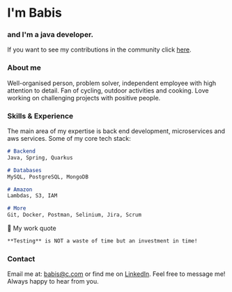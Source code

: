 # I'm Babis
### and I'm a java developer.

If you want to see my contributions in the community click [here](https://github.com/babisc). 

### About me

Well-organised person, problem solver, independent employee with high attention to detail. 
Fan of cycling, outdoor activities and cooking. 
Love working on challenging projects with positive people.

### Skills & Experience
The main area of my expertise is back end development, microservices and aws services. 
Some of my core tech stack:

```markdown
# Backend
Java, Spring, Quarkus

# Databases
MySQL, PostgreSQL, MongoDB

# Amazon
Lambdas, S3, IAM

# More
Git, Docker, Postman, Selinium, Jira, Scrum
```

🎯 My work quote 
```markdown
**Testing** is NOT a waste of time but an investment in time!
```

### Contact

Email me at: babis@c.com or find me on [LinkedIn]([https://docs.github.com/categories/github-pages-basics/](https://www.linkedin.com/)).
Feel free to message me! Always happy to hear from you.
